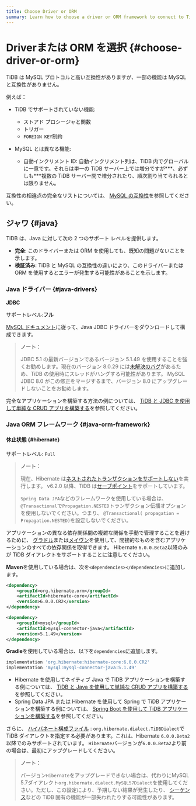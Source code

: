 ```yaml
---
title: Choose Driver or ORM
summary: Learn how to choose a driver or ORM framework to connect to TiDB.
---
```


# Driverまたは ORM を選択 {#choose-driver-or-orm}

TiDB は MySQL プロトコルと高い互換性がありますが、一部の機能は MySQL と互換性がありません。

例えば：

-   TiDB でサポートされていない機能:

    -   ストアド プロシージャと関数
    -   トリガー
    -   `FOREIGN KEY`制約

-   MySQL とは異なる機能:

    -   自動インクリメント ID: 自動インクリメント列は、TiDB 内でグローバルに一意です。それらは単一の TiDB サーバー上では増分ですが***、必ずしも***複数の TiDB サーバー間で増分されたり、順次割り当てられるとは限りません。

互換性の相違点の完全なリストについては、 [MySQL の互換性](/mysql-compatibility.md)を参照してください。

## ジャワ {#java}

TiDB は、Java に対して次の 2 つのサポート レベルを提供します。

-   **完全**: このドライバーまたは ORM を使用しても、既知の問題がないことを示します。
-   **検証済み**: TiDB と MySQL の互換性の違いにより、このドライバーまたは ORM を使用するとエラーが発生する可能性があることを示します。

### Java ドライバー {#java-drivers}

**JDBC**

サポートレベル:**フル**

[MySQL ドキュメント](https://dev.mysql.com/doc/connector-j/5.1/en/)に従って、Java JDBC ドライバーをダウンロードして構成できます。

> **ノート：**
>
> JDBC 5.1 の最新バージョンであるバージョン 5.1.49 を使用することを強くお勧めします。現在のバージョン 8.0.29 には[未解決のバグ](https://bugs.mysql.com/bug.php?id=106252)があるため、TiDB の使用時にスレッドがハングする可能性があります。 MySQL JDBC 8.0 がこの修正をマージするまで、バージョン 8.0 にアップグレードしないことをお勧めします。

完全なアプリケーションを構築する方法の例については、 [TiDB と JDBC を使用して単純な CRUD アプリを構築する](/develop/dev-guide-sample-application-java.md)を参照してください。

### Java ORM フレームワーク {#java-orm-framework}

#### 休止状態 {#hibernate}

サポートレベル: `Full`

> **ノート：**
>
> 現在、Hibernate は[ネストされたトランザクションをサポートしない](https://stackoverflow.com/questions/37927208/nested-transaction-in-spring-app-with-jpa-postgres)を実行します。 v6.2.0 以降、TiDB は[セーブポイント](/sql-statements/sql-statement-savepoint.md)をサポートしています。
>
> `Spring Data JPA`などのフレームワークを使用している場合は、 `@Transactional`で`Propagation.NESTED`トランザクション伝播オプションを使用しないでください。つまり、 `@Transactional( propagation = Propagation.NESTED)`を設定しないでください。

アプリケーションの異なる依存関係間の複雑な関係を手動で管理することを避けるために、 [グラドル](https://gradle.org/install)または[メイヴン](https://maven.apache.org/install.html)を使用して、間接的なものを含むアプリケーションのすべての依存関係を取得できます。 Hibernate `6.0.0.Beta2`以降のみが TiDB ダイアレクトをサポートすることに注意してください。

**Maven**を使用している場合は、次を`<dependencies></dependencies>`に追加します。


```xml
<dependency>
    <groupId>org.hibernate.orm</groupId>
    <artifactId>hibernate-core</artifactId>
    <version>6.0.0.CR2</version>
</dependency>

<dependency>
    <groupId>mysql</groupId>
    <artifactId>mysql-connector-java</artifactId>
    <version>5.1.49</version>
</dependency>
```

**Gradle**を使用している場合は、以下を`dependencies`に追加します。


```gradle
implementation 'org.hibernate:hibernate-core:6.0.0.CR2'
implementation 'mysql:mysql-connector-java:5.1.49'
```

-   Hibernate を使用してネイティブ Java で TiDB アプリケーションを構築する例については、 [TiDB と Java を使用して単純な CRUD アプリを構築する](/develop/dev-guide-sample-application-java.md)を参照してください。
-   Spring Data JPA または Hibernate を使用して Spring で TiDB アプリケーションを構築する例については、 [Spring Boot を使用して TiDB アプリケーションを構築する](/develop/dev-guide-sample-application-spring-boot.md)を参照してください。

さらに、 [ハイバネート構成ファイル](https://www.tutorialspoint.com/hibernate/hibernate_configuration.htm) : `org.hibernate.dialect.TiDBDialect`で TiDB ダイアレクトを指定する必要があります。これは、Hibernate `6.0.0.Beta2`以降でのみサポートされています。 `Hibernate`バージョンが`6.0.0.Beta2`より前の場合は、最初にアップグレードしてください。

> **ノート：**
>
> バージョン`Hibernate`をアップグレードできない場合は、代わりにMySQL 5.7ダイアレクト`org.hibernate.dialect.MySQL57Dialect`を使用してください。ただし、この設定により、予期しない結果が発生したり、 [シーケンス](/sql-statements/sql-statement-create-sequence.md)などの TiDB 固有の機能が一部失われたりする可能性があります。
